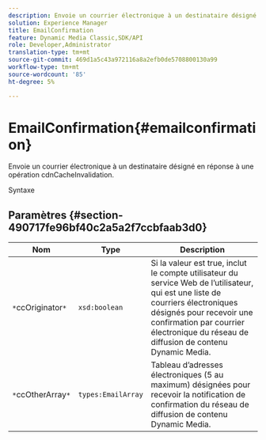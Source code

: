 ```yaml
---
description: Envoie un courrier électronique à un destinataire désigné en réponse à une opération cdnCacheInvalidation.
solution: Experience Manager
title: EmailConfirmation
feature: Dynamic Media Classic,SDK/API
role: Developer,Administrator
translation-type: tm+mt
source-git-commit: 469d1a5c43a972116a8a2efb0de5708800130a99
workflow-type: tm+mt
source-wordcount: '85'
ht-degree: 5%

---
```



# EmailConfirmation{#emailconfirmation}

Envoie un courrier électronique à un destinataire désigné en réponse à une opération cdnCacheInvalidation.

Syntaxe

## Paramètres {#section-490717fe96bf40c2a5a2f7ccbfaab3d0}

| Nom | Type | Description |
|---|---|---|
| `*`ccOriginator`*` | `xsd:boolean` | Si la valeur est true, inclut le compte utilisateur du service Web de l’utilisateur, qui est une liste de courriers électroniques désignés pour recevoir une confirmation par courrier électronique du réseau de diffusion de contenu Dynamic Media. |
| `*`ccOtherArray`*` | `types:EmailArray` | Tableau d’adresses électroniques (5 au maximum) désignées pour recevoir la notification de confirmation du réseau de diffusion de contenu Dynamic Media. |

